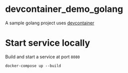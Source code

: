 # devcontainer_demo_golang

A sample golang project uses [devcontainer](https://code.visualstudio.com/docs/devcontainers/containers)

# Start service locally

Build and start a service at port `8080`

```
docker-compose up --build
```
